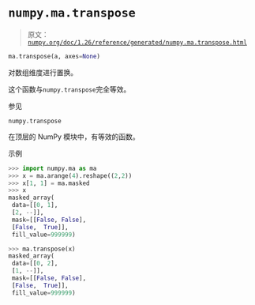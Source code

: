 # `numpy.ma.transpose`

> 原文：[`numpy.org/doc/1.26/reference/generated/numpy.ma.transpose.html`](https://numpy.org/doc/1.26/reference/generated/numpy.ma.transpose.html)

```py
ma.transpose(a, axes=None)
```

对数组维度进行置换。

这个函数与`numpy.transpose`完全等效。

参见

`numpy.transpose`

在顶层的 NumPy 模块中，有等效的函数。

示例

```py
>>> import numpy.ma as ma
>>> x = ma.arange(4).reshape((2,2))
>>> x[1, 1] = ma.masked
>>> x
masked_array(
 data=[[0, 1],
 [2, --]],
 mask=[[False, False],
 [False,  True]],
 fill_value=999999) 
```

```py
>>> ma.transpose(x)
masked_array(
 data=[[0, 2],
 [1, --]],
 mask=[[False, False],
 [False,  True]],
 fill_value=999999) 
```
